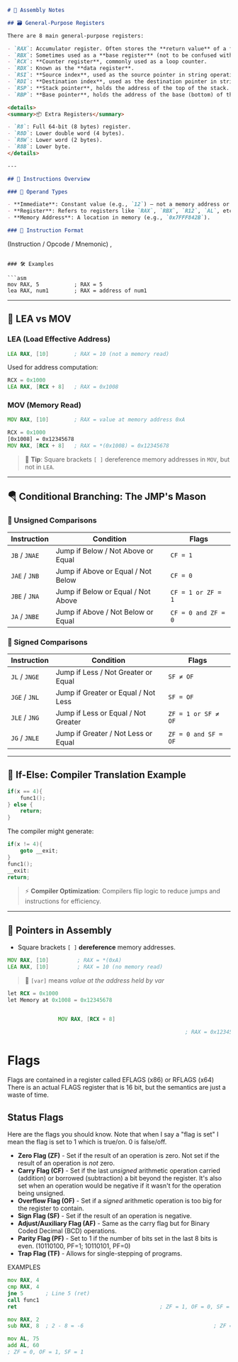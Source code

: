 
```markdown
# 🧠 Assembly Notes

## 🗃️ General-Purpose Registers

There are 8 main general-purpose registers:

- `RAX`: Accumulator register. Often stores the **return value** of a function.
- `RBX`: Sometimes used as a **base register** (not to be confused with the base pointer).
- `RCX`: **Counter register**, commonly used as a loop counter.
- `RDX`: Known as the **data register**.
- `RSI`: **Source index**, used as the source pointer in string operations.
- `RDI`: **Destination index**, used as the destination pointer in string operations.
- `RSP`: **Stack pointer**, holds the address of the top of the stack.
- `RBP`: **Base pointer**, holds the address of the base (bottom) of the stack.

<details>
<summary>📦 Extra Registers</summary>

- `R8`: Full 64-bit (8 bytes) register.
- `R8D`: Lower double word (4 bytes).
- `R8W`: Lower word (2 bytes).
- `R8B`: Lower byte.
</details>

---

## 🧾 Instructions Overview

### 🧩 Operand Types

- **Immediate**: Constant value (e.g., `12`) — not a memory address or register.
- **Register**: Refers to registers like `RAX`, `RBX`, `R12`, `AL`, etc.
- **Memory Address**: A location in memory (e.g., `0x7FFF842B`).

### 🧠 Instruction Format

```

(Instruction / Opcode / Mnemonic) ,

````

### 🛠 Examples

```asm
mov RAX, 5           ; RAX = 5
lea RAX, num1        ; RAX = address of num1
````

---

## 🧃 LEA vs MOV

### LEA (Load Effective Address)

```asm
LEA RAX, [10]        ; RAX = 10 (not a memory read)
```

Used for address computation:

```asm
RCX = 0x1000
LEA RAX, [RCX + 8]   ; RAX = 0x1008
```

### MOV (Memory Read)

```asm
MOV RAX, [10]        ; RAX = value at memory address 0xA
```

```asm
RCX = 0x1000
[0x1008] = 0x12345678
MOV RAX, [RCX + 8]   ; RAX = *(0x1008) = 0x12345678
```

> 🧠 **Tip**: Square brackets `[ ]` dereference memory addresses in `MOV`, but not in `LEA`.

---

## 🪂 Conditional Branching: The JMP's Mason

### 📌 Unsigned Comparisons

|Instruction|Condition|Flags|
|---|---|---|
|`JB` / `JNAE`|Jump if Below / Not Above or Equal|`CF = 1`|
|`JAE` / `JNB`|Jump if Above or Equal / Not Below|`CF = 0`|
|`JBE` / `JNA`|Jump if Below or Equal / Not Above|`CF = 1 or ZF = 1`|
|`JA` / `JNBE`|Jump if Above / Not Below or Equal|`CF = 0 and ZF = 0`|

### 📌 Signed Comparisons

|Instruction|Condition|Flags|
|---|---|---|
|`JL` / `JNGE`|Jump if Less / Not Greater or Equal|`SF ≠ OF`|
|`JGE` / `JNL`|Jump if Greater or Equal / Not Less|`SF = OF`|
|`JLE` / `JNG`|Jump if Less or Equal / Not Greater|`ZF = 1 or SF ≠ OF`|
|`JG` / `JNLE`|Jump if Greater / Not Less or Equal|`ZF = 0 and SF = OF`|

---

## 🔀 If-Else: Compiler Translation Example

```c
if(x == 4){
    func1();
} else {
    return;
}
```

The compiler might generate:

```c
if(x != 4){
    goto __exit;
}
func1();
__exit:
return;
```

> ⚡ **Compiler Optimization**: Compilers flip logic to reduce jumps and instructions for efficiency.

---

## 🧷 Pointers in Assembly

- Square brackets `[ ]` **dereference** memory addresses.
    

```asm
MOV RAX, [10]         ; RAX = *(0xA)
LEA RAX, [10]         ; RAX = 10 (no memory read)
```

> 🧠 `[var]` means _value at the address held by var_

```asm
let RCX = 0x1000
let Memory at 0x1008 = 0x12345678


				MOV RAX, [RCX + 8]                                        ; RAX = *(0x1000 + 8) = *(0x1008)

                                                        ; RAX = 0x12345678
```


# Flags
Flags are contained in a register called EFLAGS (x86) or RFLAGS (x64)
There is an actual FLAGS register that is 16 bit, but the semantics are just a waste of time.

## Status Flags

Here are the flags you should know. Note that when I say a "flag is set" I mean the flag is set to 1 which is true/on. 0 is false/off.

- **Zero Flag (ZF)** - Set if the result of an operation is zero. Not set if the result of an operation is _not_ zero.
- **Carry Flag (CF)** - Set if the last _unsigned_ arithmetic operation carried (addition) or borrowed (subtraction) a bit beyond the register. It's also set when an operation would be negative if it wasn't for the operation being unsigned.
- **Overflow Flag (OF)** - Set if a _signed_ arithmetic operation is too big for the register to contain.
- **Sign Flag (SF)** - Set if the result of an operation is negative.
- **Adjust/Auxiliary Flag (AF)** - Same as the carry flag but for Binary Coded Decimal (BCD) operations.
- **Parity Flag (PF)** - Set to 1 if the number of bits set in the last 8 bits is even. (10110100, PF=1; 10110101, PF=0)
- **Trap Flag (TF)** - Allows for single-stepping of programs.


EXAMPLES

```asm
mov RAX, 4
cmp RAX, 4
jne 5       ; Line 5 (ret)
call func1
ret                                             ; ZF = 1, OF = 0, SF = 0
```


```asm
mov RAX, 2
sub RAX, 8  ; 2 - 8 = -6                                         ; ZF = 0, OF = 0, SF = 1

```

```asm
mov AL, 75
add AL, 60
; ZF = 0, OF = 1, SF = 1
```
